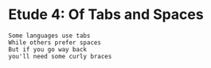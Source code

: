 # Etude 4: Of Tabs and Spaces

```
Some languages use tabs
While others prefer spaces
But if you go way back
you'll need some curly braces
```
